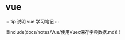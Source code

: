 # vue

::: tip 说明
vue 学习笔记
:::

<!-- prettier-ignore-start -->

!!!include(docs/notes/Vue/使用Vuex保存字典数据.md)!!!

<!-- prettier-ignore-end -->
